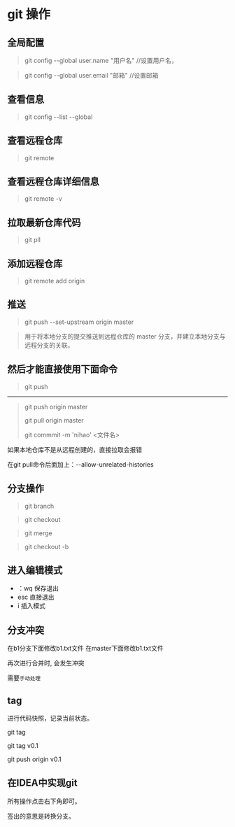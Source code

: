 # git 操作


## 全局配置

 > git config --global user.name "用户名"   //设置用户名，
 
 > git config --global user.email "邮箱"   //设置邮箱

## 查看信息

 > git config --list --global


##  查看远程仓库
 > git remote

## 查看远程仓库详细信息
 > git remote -v

## 拉取最新仓库代码
 > git pll

## 添加远程仓库

 > git remote add origin <url>


## 推送

 > git push --set-upstream origin master

 > 用于将本地分支的提交推送到远程仓库的 master 分支，并建立本地分支与远程分支的关联。

## 然后才能直接使用下面命令 

 > git push


-------------

 > git push origin master
> 
 > git pull origin master
> 
 > git commmit -m 'nihao'  <文件名>

如果本地仓库不是从远程创建的，直接拉取会报错

在git pull命令后面加上：--allow-unrelated-histories


## 分支操作

 > git branch <name>

 > git checkout <name>

 > git merge <name>

 > git checkout -b <name>

## 进入编辑模式
- ：wq 保存退出
- esc  直接退出
- i    插入模式

## 分支冲突

在b1分支下面修改b1.txt文件
在master下面修改b1.txt文件

再次进行合并时, 会发生冲突

需要`手动处理`



## tag

进行代码快照，记录当前状态。

git tag

git tag v0.1

git push origin v0.1


## 在IDEA中实现git

所有操作点击右下角即可。

签出的意思是转换分支。














